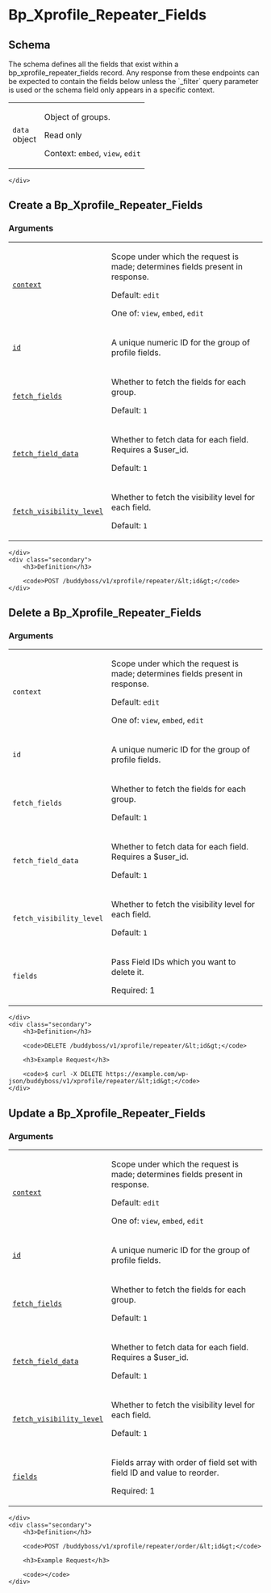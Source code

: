 ---
---

# Bp_Xprofile_Repeater_Fields

<section class="route">
	<div class="primary">
		<h2>Schema</h2>
<p>The schema defines all the fields that exist within a bp_xprofile_repeater_fields record. Any response from these endpoints can be expected to contain the fields below unless the `_filter` query parameter is used or the schema field only appears in a specific context.</p>
<table class="attributes">
			<tr id="schema-data">
			<td>
				<code>data</code><br />
				<span class="type">
					object				</span>
			</td>
			<td>
				<p>Object of groups.</p>
									<p class="read-only">Read only</p>
								<p class="context">Context: <code>embed</code>, <code>view</code>, <code>edit</code></p>
							</td>
		</tr>
	</table>

	</div>
</section>

<div><section class="route">
	<div class="primary">
		<h2>Create a Bp_Xprofile_Repeater_Fields</h2>
			<h3>Arguments</h3>
	<table class="arguments">
					<tr>
				<td>
											<code><a href="#schema-context">context</a></code><br />
									</td>
				<td>
											<p>Scope under which the request is made; determines fields present in response.</p>
																					<p class="default">
							Default: <code>edit</code>
						</p>
																<p>One of: <code>view</code>, <code>embed</code>, <code>edit</code></p>
									</td>
			</tr>
					<tr>
				<td>
											<code><a href="#schema-id">id</a></code><br />
									</td>
				<td>
											<p>A unique numeric ID for the group of profile fields.</p>
																								</td>
			</tr>
					<tr>
				<td>
											<code><a href="#schema-fetch_fields">fetch_fields</a></code><br />
									</td>
				<td>
											<p>Whether to fetch the fields for each group.</p>
																					<p class="default">
							Default: <code>1</code>
						</p>
														</td>
			</tr>
					<tr>
				<td>
											<code><a href="#schema-fetch_field_data">fetch_field_data</a></code><br />
									</td>
				<td>
											<p>Whether to fetch data for each field. Requires a $user_id.</p>
																					<p class="default">
							Default: <code>1</code>
						</p>
														</td>
			</tr>
					<tr>
				<td>
											<code><a href="#schema-fetch_visibility_level">fetch_visibility_level</a></code><br />
									</td>
				<td>
											<p>Whether to fetch the visibility level for each field.</p>
																					<p class="default">
							Default: <code>1</code>
						</p>
														</td>
			</tr>
			</table>

	</div>
	<div class="secondary">
		<h3>Definition</h3>

		<code>POST /buddyboss/v1/xprofile/repeater/&lt;id&gt;</code>
	</div>
</section>
<section class="route">
	<div class="primary">
		<h2>Delete a Bp_Xprofile_Repeater_Fields</h2>
			<h3>Arguments</h3>
	<table class="arguments">
					<tr>
				<td>
											<code>context</code><br />
									</td>
				<td>
											<p>Scope under which the request is made; determines fields present in response.</p>
																					<p class="default">
							Default: <code>edit</code>
						</p>
																<p>One of: <code>view</code>, <code>embed</code>, <code>edit</code></p>
									</td>
			</tr>
					<tr>
				<td>
											<code>id</code><br />
									</td>
				<td>
											<p>A unique numeric ID for the group of profile fields.</p>
																								</td>
			</tr>
					<tr>
				<td>
											<code>fetch_fields</code><br />
									</td>
				<td>
											<p>Whether to fetch the fields for each group.</p>
																					<p class="default">
							Default: <code>1</code>
						</p>
														</td>
			</tr>
					<tr>
				<td>
											<code>fetch_field_data</code><br />
									</td>
				<td>
											<p>Whether to fetch data for each field. Requires a $user_id.</p>
																					<p class="default">
							Default: <code>1</code>
						</p>
														</td>
			</tr>
					<tr>
				<td>
											<code>fetch_visibility_level</code><br />
									</td>
				<td>
											<p>Whether to fetch the visibility level for each field.</p>
																					<p class="default">
							Default: <code>1</code>
						</p>
														</td>
			</tr>
					<tr>
				<td>
											<code>fields</code><br />
									</td>
				<td>
											<p>Pass Field IDs which you want to delete it.</p>
																<p class="required">
							Required: 1
						</p>
																			</td>
			</tr>
			</table>

	</div>
	<div class="secondary">
		<h3>Definition</h3>

		<code>DELETE /buddyboss/v1/xprofile/repeater/&lt;id&gt;</code>

		<h3>Example Request</h3>

		<code>$ curl -X DELETE https://example.com/wp-json/buddyboss/v1/xprofile/repeater/&lt;id&gt;</code>
	</div>
</section>
<section class="route">
	<div class="primary">
		<h2>Update a Bp_Xprofile_Repeater_Fields</h2>
			<h3>Arguments</h3>
	<table class="arguments">
					<tr>
				<td>
											<code><a href="#schema-context">context</a></code><br />
									</td>
				<td>
											<p>Scope under which the request is made; determines fields present in response.</p>
																					<p class="default">
							Default: <code>edit</code>
						</p>
																<p>One of: <code>view</code>, <code>embed</code>, <code>edit</code></p>
									</td>
			</tr>
					<tr>
				<td>
											<code><a href="#schema-id">id</a></code><br />
									</td>
				<td>
											<p>A unique numeric ID for the group of profile fields.</p>
																								</td>
			</tr>
					<tr>
				<td>
											<code><a href="#schema-fetch_fields">fetch_fields</a></code><br />
									</td>
				<td>
											<p>Whether to fetch the fields for each group.</p>
																					<p class="default">
							Default: <code>1</code>
						</p>
														</td>
			</tr>
					<tr>
				<td>
											<code><a href="#schema-fetch_field_data">fetch_field_data</a></code><br />
									</td>
				<td>
											<p>Whether to fetch data for each field. Requires a $user_id.</p>
																					<p class="default">
							Default: <code>1</code>
						</p>
														</td>
			</tr>
					<tr>
				<td>
											<code><a href="#schema-fetch_visibility_level">fetch_visibility_level</a></code><br />
									</td>
				<td>
											<p>Whether to fetch the visibility level for each field.</p>
																					<p class="default">
							Default: <code>1</code>
						</p>
														</td>
			</tr>
					<tr>
				<td>
											<code><a href="#schema-fields">fields</a></code><br />
									</td>
				<td>
											<p>Fields array with order of field set with field ID and value to reorder.</p>
																<p class="required">
							Required: 1
						</p>
																			</td>
			</tr>
			</table>

	</div>
	<div class="secondary">
		<h3>Definition</h3>

		<code>POST /buddyboss/v1/xprofile/repeater/order/&lt;id&gt;</code>

		<h3>Example Request</h3>

		<code></code>
	</div>
</section>
</div>
